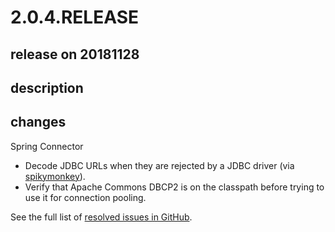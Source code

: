 # 2.0.4.RELEASE

## release on 20181128

## description

## changes

Spring Connector

* Decode JDBC URLs when they are rejected by a JDBC driver (via <a href="https://github.com/spikymonkey">spikymonkey</a>).
* Verify that Apache Commons DBCP2 is on the classpath before trying to use it for connection pooling.

See the full list of <a href="https://github.com/spring-cloud/spring-cloud-connectors/issues?q=milestone%3A2.0.4">resolved issues in GitHub</a>.

